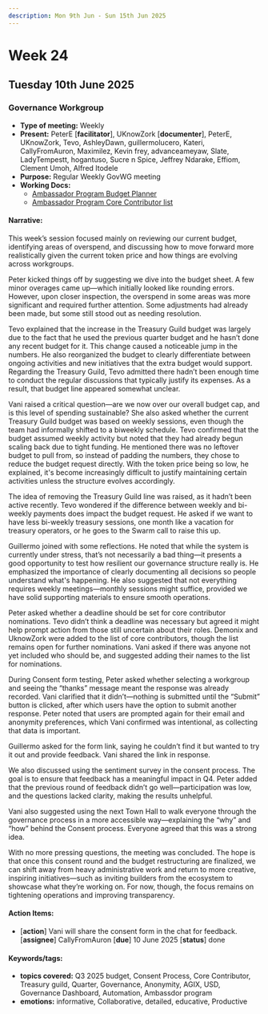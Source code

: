 ```yaml
---
description: Mon 9th Jun - Sun 15th Jun 2025
---
```


# Week 24

## Tuesday 10th June 2025

### Governance Workgroup

- **Type of meeting:** Weekly
- **Present:** PeterE [**facilitator**], UKnowZork [**documenter**], PeterE, UKnowZork, Tevo, AshleyDawn, guillermolucero, Kateri, CallyFromAuron, Maximilez, Kevin frey, advanceameyaw, Slate, LadyTempestt, hogantuso, Sucre n Spice, Jeffrey Ndarake, Effiom, Clement Umoh, Alfred Itodele
- **Purpose:** Regular Weekly GovWG meeting
- **Working Docs:**
  - [Ambassador Program Budget Planner](https://docs.google.com/spreadsheets/u/0/d/1BBogj9rAO52cpdGP3uvp8hAHNa4Qw66lz9JLjSC2yVs/htmlview)
  - [Ambassador Program Core Contributor list](https://docs.google.com/spreadsheets/u/0/d/1VW10ZrPOrRBQ_E1T-g9N7POcZaGsq3C0Vr6ygVzMoGU/htmlview)

#### Narrative:
This week’s session focused mainly on reviewing our current budget, identifying areas of overspend, and discussing how to move forward more realistically given the current token price and how things are evolving across workgroups.

Peter kicked things off by suggesting we dive into the budget sheet. A few minor overages came up—which initially looked like rounding errors. However, upon closer inspection, the overspend in some areas was more significant and required further attention. Some adjustments had already been made, but some still stood out as needing resolution.

Tevo explained that the increase in the Treasury Guild budget was largely due to the fact that he used the previous quarter budget and he hasn’t done any recent budget for it. This change caused a noticeable jump in the numbers. He also reorganized the budget to clearly differentiate between ongoing activities and new initiatives that the extra budget would support. Regarding the Treasury Guild, Tevo admitted there hadn’t been enough time to conduct the regular discussions that typically justify its expenses. As a result, that budget line appeared somewhat unclear.

Vani raised a critical question—are we now over our overall budget cap, and is this level of spending sustainable? She also asked whether the current Treasury Guild budget was based on weekly sessions, even though the team had informally shifted to a biweekly schedule. Tevo confirmed that the budget assumed weekly activity but noted that they had already begun scaling back due to tight funding. He mentioned there was no leftover budget to pull from, so instead of padding the numbers, they chose to reduce the budget request directly. With the token price being so low, he explained, it's become increasingly difficult to justify maintaining certain activities unless the structure evolves accordingly.

The idea of removing the Treasury Guild line was raised, as it hadn’t been active recently. Tevo wondered if the difference between weekly and bi-weekly payments does impact the budget request. He asked if we want to have less bi-weekly treasury sessions, one month like a vacation for treasury operators, or he goes to the Swarm call to raise this up.

Guillermo joined with some reflections. He noted that while the system is currently under stress, that’s not necessarily a bad thing—it presents a good opportunity to test how resilient our governance structure really is. He emphasized the importance of clearly documenting all decisions so people understand what's happening. He also suggested that not everything requires weekly meetings—monthly sessions might suffice, provided we have solid supporting materials to ensure smooth operations.

Peter asked whether a deadline should be set for core contributor nominations. Tevo didn’t think a deadline was necessary but agreed it might help prompt action from those still uncertain about their roles. Demonix and UknowZork were added to the list of core contributors, though the list remains open for further nominations. Vani asked if there was anyone not yet included who should be, and suggested adding their names to the list for nominations.

During Consent form testing, Peter asked whether selecting a workgroup and seeing the “thanks” message meant the response was already recorded. Vani clarified that it didn’t—nothing is submitted until the “Submit” button is clicked, after which users have the option to submit another response. Peter noted that users are prompted again for their email and anonymity preferences, which Vani confirmed was intentional, as collecting that data is important.

Guillermo asked for the form link, saying he couldn’t find it but wanted to try it out and provide feedback. Vani shared the link in response.

We also discussed using the sentiment survey in the consent process. The goal is to ensure that feedback has a meaningful impact in Q4. Peter added that the previous round of feedback didn’t go well—participation was low, and the questions lacked clarity, making the results unhelpful.

Vani also suggested using the next Town Hall to walk everyone through the governance process in a more accessible way—explaining the “why” and “how” behind the Consent process. Everyone agreed that this was a strong idea.

With no more pressing questions, the meeting was concluded. The hope is that once this consent round and the budget restructuring are finalized, we can shift away from heavy administrative work and return to more creative, inspiring initiatives—such as inviting builders from the ecosystem to showcase what they’re working on. For now, though, the focus remains on tightening operations and improving transparency.



#### Action Items:
- [**action**] Vani will share the consent form in the chat for feedback. [**assignee**] CallyFromAuron [**due**] 10 June 2025 [**status**] done

#### Keywords/tags:
- **topics covered:** Q3 2025 budget, Consent Process, Core Contributor, Treasury guild, Quarter, Governance, Anonymity, AGIX, USD, Governance Dashboard, Automation, Ambassdor program
- **emotions:**  informative,  Collaborative, detailed, educative, Productive